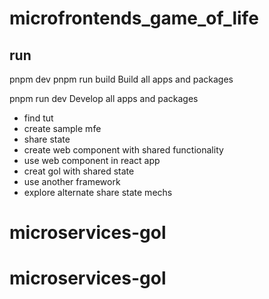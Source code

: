 # microfrontends_game_of_life

## run

pnpm dev pnpm run build
Build all apps and packages

pnpm run dev
Develop all apps and packages

- find tut
- create sample mfe
- share state
- create web component with shared functionality
- use web component in react app
- creat gol with shared state
- use another framework
- explore alternate share state mechs
# microservices-gol
# microservices-gol
